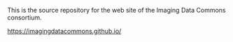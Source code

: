 This is the source repository for the web site of the Imaging Data Commons consortium.

https://imagingdatacommons.github.io/
